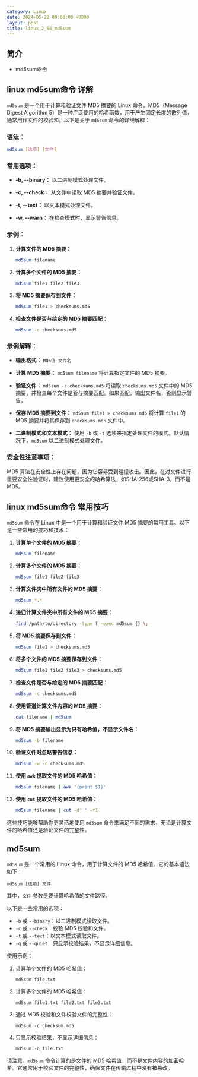 ```yaml
---
category: Linux
date: 2024-05-22 09:00:00 +0800
layout: post
title: linux_2_58_md5sum
---
```

## 简介

+ md5sum命令

## linux md5sum命令 详解

`md5sum` 是一个用于计算和验证文件 MD5 摘要的 Linux 命令。MD5（Message Digest Algorithm 5）是一种广泛使用的哈希函数，用于产生固定长度的散列值，通常用作文件的校验和。以下是关于 `md5sum` 命令的详细解释：

### 语法：

```bash
md5sum [选项] [文件]
```

### 常用选项：

- **-b, --binary：** 以二进制模式处理文件。
  
- **-c, --check：** 从文件中读取 MD5 摘要并验证文件。
  
- **-t, --text：** 以文本模式处理文件。
  
- **-w, --warn：** 在检查模式时，显示警告信息。

### 示例：

1. **计算文件的 MD5 摘要：**
   ```bash
   md5sum filename
   ```

2. **计算多个文件的 MD5 摘要：**
   ```bash
   md5sum file1 file2 file3
   ```

3. **将 MD5 摘要保存到文件：**
   ```bash
   md5sum file1 > checksums.md5
   ```

4. **检查文件是否与给定的 MD5 摘要匹配：**
   ```bash
   md5sum -c checksums.md5
   ```

### 示例解释：

- **输出格式：** `MD5值 文件名`
  
- **计算 MD5 摘要：** `md5sum filename` 将计算指定文件的 MD5 摘要。

- **验证文件：** `md5sum -c checksums.md5` 将读取 `checksums.md5` 文件中的 MD5 摘要，并检查每个文件是否与摘要匹配。如果匹配，输出文件名，否则显示警告。

- **保存 MD5 摘要到文件：** `md5sum file1 > checksums.md5` 将计算 `file1` 的 MD5 摘要并将其保存到 `checksums.md5` 文件中。

- **二进制模式和文本模式：** 使用 `-b` 或 `-t` 选项来指定处理文件的模式。默认情况下，`md5sum` 以二进制模式处理文件。

### 安全性注意事项：

MD5 算法在安全性上存在问题，因为它容易受到碰撞攻击。因此，在对文件进行重要安全性验证时，建议使用更安全的哈希算法，如SHA-256或SHA-3，而不是MD5。

##  linux md5sum命令 常用技巧

`md5sum` 命令在 Linux 中是一个用于计算和验证文件 MD5 摘要的常用工具。以下是一些常用的技巧和技术：

1. **计算单个文件的 MD5 摘要：**
   ```bash
   md5sum filename
   ```

2. **计算多个文件的 MD5 摘要：**
   ```bash
   md5sum file1 file2 file3
   ```

3. **计算文件夹中所有文件的 MD5 摘要：**
   ```bash
   md5sum *.*
   ```

4. **递归计算文件夹中所有文件的 MD5 摘要：**
   ```bash
   find /path/to/directory -type f -exec md5sum {} \;
   ```

5. **将 MD5 摘要保存到文件：**
   ```bash
   md5sum file1 > checksums.md5
   ```

6. **将多个文件的 MD5 摘要保存到文件：**
   ```bash
   md5sum file1 file2 file3 > checksums.md5
   ```

7. **检查文件是否与给定的 MD5 摘要匹配：**
   ```bash
   md5sum -c checksums.md5
   ```

8. **使用管道计算文件内容的 MD5 摘要：**
   ```bash
   cat filename | md5sum
   ```

9. **将 MD5 摘要输出显示为只有哈希值，不显示文件名：**
   ```bash
   md5sum -b filename
   ```

10. **验证文件时忽略警告信息：**
    ```bash
    md5sum -w -c checksums.md5
    ```

11. **使用 `awk` 提取文件的 MD5 哈希值：**
    ```bash
    md5sum filename | awk '{print $1}'
    ```

12. **使用 `cut` 提取文件的 MD5 哈希值：**
    ```bash
    md5sum filename | cut -d' ' -f1
    ```

这些技巧能够帮助你更灵活地使用 `md5sum` 命令来满足不同的需求，无论是计算文件的哈希值还是验证文件的完整性。

## md5sum 

`md5sum` 是一个常用的 Linux 命令，用于计算文件的 MD5 哈希值。它的基本语法如下：

```
md5sum [选项] 文件
```

其中，`文件` 参数是要计算哈希值的文件路径。

以下是一些常用的选项：

- `-b` 或 `--binary`：以二进制模式读取文件。
- `-c` 或 `--check`：校验 MD5 校验和文件。
- `-t` 或 `--text`：以文本模式读取文件。
- `-q` 或 `--quiet`：只显示校验结果，不显示详细信息。

使用示例：

1. 计算单个文件的 MD5 哈希值：
   ```
   md5sum file.txt
   ```

2. 计算多个文件的 MD5 哈希值：
   ```
   md5sum file1.txt file2.txt file3.txt
   ```

3. 通过 MD5 校验和文件校验文件的完整性：
   ```
   md5sum -c checksum.md5
   ```

4. 只显示校验结果，不显示详细信息：
   ```
   md5sum -q file.txt
   ```

请注意，`md5sum` 命令计算的是文件的 MD5 哈希值，而不是文件内容的加密哈希。它通常用于校验文件的完整性，确保文件在传输过程中没有被篡改。